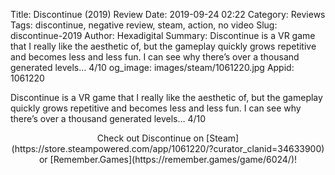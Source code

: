 Title: Discontinue (2019) Review
Date: 2019-09-24 02:22
Category: Reviews
Tags: discontinue, negative review, steam, action, no video
Slug: discontinue-2019
Author: Hexadigital
Summary: Discontinue is a VR game that I really like the aesthetic of, but the gameplay quickly grows repetitive and becomes less and less fun. I can see why there’s over a thousand generated levels… 4/10
og_image: images/steam/1061220.jpg
Appid: 1061220

Discontinue is a VR game that I really like the aesthetic of, but the gameplay quickly grows repetitive and becomes less and less fun. I can see why there’s over a thousand generated levels… 4/10

<center>Check out Discontinue on [Steam](https://store.steampowered.com/app/1061220/?curator_clanid=34633900) or [Remember.Games](https://remember.games/game/6024/)!</center>